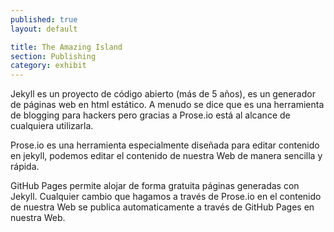```yaml
---
published: true
layout: default

title: The Amazing Island
section: Publishing
category: exhibit
---
```


Jekyll es un proyecto de código abierto (más de 5 años), es un generador de páginas web en html estático. A menudo se dice que es una herramienta de blogging para hackers pero gracias a Prose.io está al alcance de cualquiera utilizarla.

Prose.io es una herramienta especialmente diseñada para editar contenido en jekyll, podemos editar el contenido de nuestra Web de manera sencilla y rápida.

GitHub Pages permite alojar de forma gratuita páginas generadas con Jekyll. Cualquier cambio que hagamos a través de Prose.io en el contenido de nuestra Web se publica automaticamente a través de GitHub Pages en nuestra Web.
